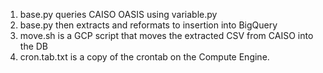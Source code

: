 1. base.py queries CAISO OASIS using variable.py
2. base.py then extracts and reformats to insertion into BigQuery
3. move.sh is a GCP script that moves the extracted CSV from CAISO into the DB
4. cron.tab.txt is a copy of the crontab on the Compute Engine.
